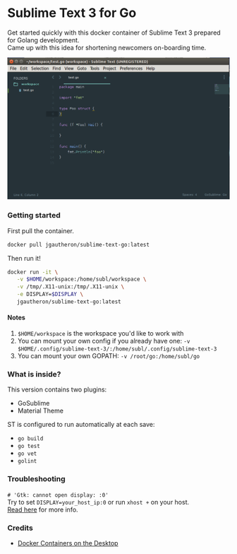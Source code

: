 # Sublime Text 3 for Go
Get started quickly with this docker container of Sublime Text 3 prepared for Golang development.  
Came up with this idea for shortening newcomers on-boarding time.

![](screenshot.png)

### Getting started
First pull the container.
```bash
docker pull jgautheron/sublime-text-go:latest
```

Then run it!
```bash
docker run -it \
   -v $HOME/workspace:/home/subl/workspace \
   -v /tmp/.X11-unix:/tmp/.X11-unix \
   -e DISPLAY=$DISPLAY \ 
   jgautheron/sublime-text-go:latest
```

#### Notes
1. `$HOME/workspace` is the workspace you'd like to work with
2. You can mount your own config if you already have one: `-v $HOME/.config/sublime-text-3/:/home/subl/.config/sublime-text-3`
3. You can mount your own GOPATH: `-v /root/go:/home/subl/go`

### What is inside?
This version contains two plugins:
- GoSublime
- Material Theme

ST is configured to run automatically at each save:
- `go build`
- `go test`
- `go vet`
- `golint`

### Troubleshooting

`# 'Gtk: cannot open display: :0'`  
Try to set `DISPLAY=your_host_ip:0` or run `xhost +` on your host.  
[Read here](http://stackoverflow.com/questions/28392949/running-chromium-inside-docker-gtk-cannot-open-display-0) for more info.

### Credits
- [Docker Containers on the Desktop](https://blog.jessfraz.com/post/docker-containers-on-the-desktop/)
